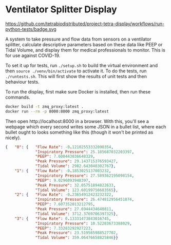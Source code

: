 Ventilator Splitter Display
===========================

https://github.com/tetrabiodistributed/project-tetra-display/workflows/run-python-tests/badge.svg

A system to take pressure and flow data from sensors on a ventilator splitter, calculate descriptive parameters based on these data like PEEP or Tidal Volume, and display them for medical professionals to monitor.  This is for use against COVID-19.

To set it up for tests, run `./setup.sh` to build the virtual environment and then `source ./venv/bin/activate` to activate it.  To do the tests, run `./runtests.sh`.  This will first show the results of unit tests and then behaviour tests.

To run the display, first make sure Docker is installed, then run these commands.

```bash
docker build -t zmq_proxy:latest .
docker run --rm -p 8000:8000 zmq_proxy:latest
```

Then open http://localhost:8000 in a browser.  With this, you'll see a webpage which every second writes some JSON in a bullet list, where each bullet ought to looks something like this (though it won't be printed as nicely).

```json
{   "0": {   "Flow Rate": -0.12102553332090354,
             "Inspiratory Pressure": 25.185687032203397,
             "PEEP": 7.600443036648329,
             "Peak Pressure": 29.143715376593427,
             "Tidal Volume": 2982.643040302767},
    "1": {   "Flow Rate": -0.1853025137003232,
             "Inspiratory Pressure": 27.589362195098154,
             "PEEP": 9.0296093948397,
             "Peak Pressure": 32.05751894822633,
             "Tidal Volume": 123.60199756683565},
    "2": {   "Flow Rate": -0.23654912423232322,
             "Inspiratory Pressure": 26.474812956451874,
             "PEEP": 7.607352013212795,
             "Peak Pressure": 27.6944434648811,
             "Tidal Volume": 3712.3769706397325},
    "3": {   "Flow Rate": 0.13331473843016745,
             "Inspiratory Pressure": 10.52283673388029,
             "PEEP": 7.33283292927223,
             "Peak Pressure": 23.519565988527702,
             "Tidal Volume": 359.06476658825846}}
```
